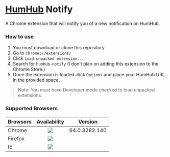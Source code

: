 # [HumHub](https://humhub.org/) Notify
A Chrome extension that will notify you of a new notification on HumHub.

### How to use
1. You must download or clone this repository
2. Go to `chrome://extensions/`
3. Click `Load unpacked extension...`
4. Search for `humhub-notify` (I don't plan on adding this extension to the Chrome Store.)
5. Once the extension is loaded click `Options` and place your HumHub URL in the provided space.
> Note: You must have Developer mode checked to load unpacked extensions.

### Supported Browsers
| Browsers   | Availability | Version |
|----------|:-------------:|:-------------:|
| Chrome | ![](https://img.shields.io/badge/Chrome-Available-green.svg) | 64.0.3282.140 |
| Firefox | ![](https://img.shields.io/badge/Firefox-N%2FA-red.svg) | |
| IE | ![](https://img.shields.io/badge/IE-N%2FA-red.svg) | |
